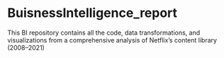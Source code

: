 # BuisnessIntelligence_report
This BI repository contains all the code, data transformations, and visualizations from a comprehensive analysis of Netflix’s content library (2008–2021)
